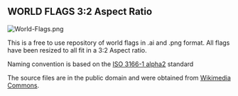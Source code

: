 ## WORLD FLAGS 3:2 Aspect Ratio

![World-Flags.png]({{site.baseurl}}/World-Flags.png)

This is a free to use repository of world flags in .ai and .png format. 
All flags have been resized to all fit in a 3:2 Aspect ratio. 

Naming convention is based on the [ISO 3166-1 alpha2](https://en.wikipedia.org/wiki/ISO_3166-1_alpha-2) standard 




The source files are in the public domain and were obtained from [Wikimedia Commons](https://commons.wikimedia.org/wiki/Main_Page).
